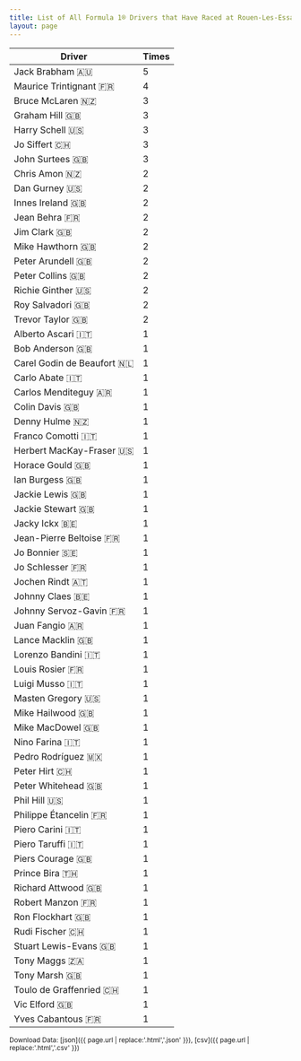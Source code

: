 ```yaml
---
title: List of All Formula 1® Drivers that Have Raced at Rouen-Les-Essarts
layout: page
---
```


| Driver | Times |
|--|--|
| Jack Brabham 🇦🇺 | 5 |
| Maurice Trintignant 🇫🇷 | 4 |
| Bruce McLaren 🇳🇿 | 3 |
| Graham Hill 🇬🇧 | 3 |
| Harry Schell 🇺🇸 | 3 |
| Jo Siffert 🇨🇭 | 3 |
| John Surtees 🇬🇧 | 3 |
| Chris Amon 🇳🇿 | 2 |
| Dan Gurney 🇺🇸 | 2 |
| Innes Ireland 🇬🇧 | 2 |
| Jean Behra 🇫🇷 | 2 |
| Jim Clark 🇬🇧 | 2 |
| Mike Hawthorn 🇬🇧 | 2 |
| Peter Arundell 🇬🇧 | 2 |
| Peter Collins 🇬🇧 | 2 |
| Richie Ginther 🇺🇸 | 2 |
| Roy Salvadori 🇬🇧 | 2 |
| Trevor Taylor 🇬🇧 | 2 |
| Alberto Ascari 🇮🇹 | 1 |
| Bob Anderson 🇬🇧 | 1 |
| Carel Godin de Beaufort 🇳🇱 | 1 |
| Carlo Abate 🇮🇹 | 1 |
| Carlos Menditeguy 🇦🇷 | 1 |
| Colin Davis 🇬🇧 | 1 |
| Denny Hulme 🇳🇿 | 1 |
| Franco Comotti 🇮🇹 | 1 |
| Herbert MacKay-Fraser 🇺🇸 | 1 |
| Horace Gould 🇬🇧 | 1 |
| Ian Burgess 🇬🇧 | 1 |
| Jackie Lewis 🇬🇧 | 1 |
| Jackie Stewart 🇬🇧 | 1 |
| Jacky Ickx 🇧🇪 | 1 |
| Jean-Pierre Beltoise 🇫🇷 | 1 |
| Jo Bonnier 🇸🇪 | 1 |
| Jo Schlesser 🇫🇷 | 1 |
| Jochen Rindt 🇦🇹 | 1 |
| Johnny Claes 🇧🇪 | 1 |
| Johnny Servoz-Gavin 🇫🇷 | 1 |
| Juan Fangio 🇦🇷 | 1 |
| Lance Macklin 🇬🇧 | 1 |
| Lorenzo Bandini 🇮🇹 | 1 |
| Louis Rosier 🇫🇷 | 1 |
| Luigi Musso 🇮🇹 | 1 |
| Masten Gregory 🇺🇸 | 1 |
| Mike Hailwood 🇬🇧 | 1 |
| Mike MacDowel 🇬🇧 | 1 |
| Nino Farina 🇮🇹 | 1 |
| Pedro Rodríguez 🇲🇽 | 1 |
| Peter Hirt 🇨🇭 | 1 |
| Peter Whitehead 🇬🇧 | 1 |
| Phil Hill 🇺🇸 | 1 |
| Philippe Étancelin 🇫🇷 | 1 |
| Piero Carini 🇮🇹 | 1 |
| Piero Taruffi 🇮🇹 | 1 |
| Piers Courage 🇬🇧 | 1 |
| Prince Bira 🇹🇭 | 1 |
| Richard Attwood 🇬🇧 | 1 |
| Robert Manzon 🇫🇷 | 1 |
| Ron Flockhart 🇬🇧 | 1 |
| Rudi Fischer 🇨🇭 | 1 |
| Stuart Lewis-Evans 🇬🇧 | 1 |
| Tony Maggs 🇿🇦 | 1 |
| Tony Marsh 🇬🇧 | 1 |
| Toulo de Graffenried 🇨🇭 | 1 |
| Vic Elford 🇬🇧 | 1 |
| Yves Cabantous 🇫🇷 | 1 |

<small>Download Data: [json]({{ page.url | replace:'.html','.json' }}), [csv]({{ page.url | replace:'.html','.csv' }})</small>
